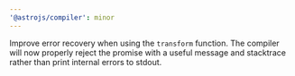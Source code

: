 ```yaml
---
'@astrojs/compiler': minor
---
```


Improve error recovery when using the `transform` function. The compiler will now properly reject the promise with a useful message and stacktrace rather than print internal errors to stdout.
